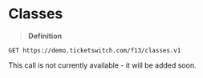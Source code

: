 # Classes
> **Definition**

```
GET https://demo.ticketswitch.com/f13/classes.v1
```

This call is not currently available - it will be added soon.